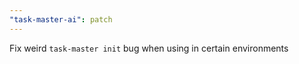 ```yaml
---
"task-master-ai": patch
---
```


Fix weird `task-master init` bug when using in certain environments
